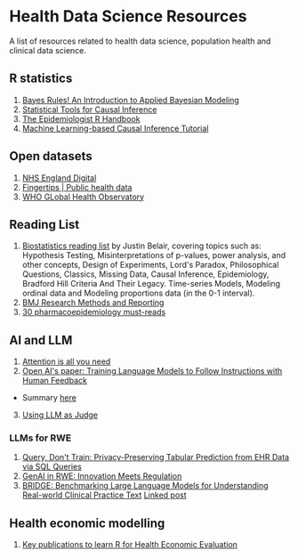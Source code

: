 # Health Data Science Resources
A list of resources related to health data science, population health and clinical data science. 

## R statistics

1. [Bayes Rules! An Introduction to Applied Bayesian Modeling](https://www.bayesrulesbook.com/)
2. [Statistical Tools for Causal Inference](https://chabefer.github.io/STCI/)
3. [The Epidemiologist R Handbook](https://epirhandbook.com/en/)
4. [Machine Learning-based Causal Inference Tutorial](https://bookdown.org/stanfordgsbsilab/ml-ci-tutorial/)

## Open datasets
1. [NHS England Digital](https://digital.nhs.uk/data-and-information/data-collections-and-data-sets/data-sets)
2. [Fingertips | Public health data](https://fingertips.phe.org.uk/)
3. [WHO GLobal Health Observatory](https://www.who.int/data/gho)

## Reading List
1. [Biostatistics reading list](https://github.com/JB-Statistical-Consulting/biostatistics) by Justin Belair, covering topics such as: Hypothesis Testing, Misinterpretations of p-values, power analysis, and other concepts, Design of Experiments, Lord's Paradox, Philosophical Questions, Classics, Missing Data, Causal Inference, Epidemiology, Bradford Hill Criteria And Their Legacy. Time-series Models, Modeling ordinal data and Modeling proportions data (in the 0-1 interval).
2. [BMJ Research Methods and Reporting](https://www.bmj.com/research/research-methods-and-reporting)
3. [30 pharmacoepidemiology must-reads](https://www.linkedin.com/pulse/30-pharmacoepidemiology-must-reads-anton-pottegård/)


## AI and LLM
1. [Attention is all you need](https://arxiv.org/pdf/1706.03762)
2. [Open AI's paper: Training Language Models to Follow Instructions with Human Feedback](https://arxiv.org/pdf/2203.02155)
  - Summary [here](https://github.com/kai-lim/Health-data-science-resources/blob/6631d13b7e0e2c101f14d85ec8d700635d952cd0/AI%20and%20LLM/Training%20Language%20Models%20to%20Follow%20Instructions%20with%20Human%20Feedback.md)
3. [Using LLM as Judge](https://arxiv.org/abs/2306.05685)

### LLMs for RWE
1. [Query, Don't Train: Privacy-Preserving Tabular Prediction from EHR Data via SQL Queries
](https://arxiv.org/abs/2505.21801)
2. [GenAI in RWE: Innovation Meets Regulation](https://www.linkedin.com/feed/update/urn:li:activity:7336709184165453824/?updateEntityUrn=urn%3Ali%3Afs_updateV2%3A%28urn%3Ali%3Aactivity%3A7336709184165453824%2CFEED_DETAIL%2CEMPTY%2CDEFAULT%2Cfalse%29)
3. [BRIDGE: Benchmarking Large Language Models for Understanding Real-world Clinical Practice Text](https://arxiv.org/abs/2504.19467)  [Linked post](https://www.linkedin.com/feed/update/urn:li:activity:7331891588723335168/?updateEntityUrn=urn%3Ali%3Afs_updateV2%3A%28urn%3Ali%3Aactivity%3A7331891588723335168%2CFEED_DETAIL%2CEMPTY%2CDEFAULT%2Cfalse%29)

## Health economic modelling
1. [Key publications to learn R for Health Economic Evaluation](https://github.com/kai-lim/Health-data-science-resources/blob/main/health_economics/HEOR_literature.pdf)


